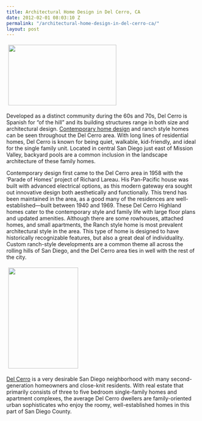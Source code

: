 ```yaml
---
title: Architectural Home Design in Del Cerro, CA
date: 2012-02-01 08:03:10 Z
permalink: "/architectural-home-design-in-del-cerro-ca/"
layout: post
---
```


<img class="alignleft" style="margin: 5px;" title="Del Cerro" src="http://murraylampert.com/wp-content/uploads/2011/03/2011-03-14_11-03-44_228.jpg" alt="" width="283" height="159" />

Developed as a distinct community during the 60s and 70s, Del Cerro is Spanish for “of the hill” and its building structures range in both size and architectural design. <a href="http://www.murraylampert.com/san-diego-home-design-services/">Contemporary home design</a> and ranch style homes can be seen throughout the Del Cerro area. With long lines of residential homes, Del Cerro is known for being quiet, walkable, kid-friendly, and ideal for the single family unit. Located in central San Diego just east of Mission Valley, backyard pools are a common inclusion in the landscape architecture of these family homes.

Contemporary design first came to the Del Cerro area in 1958 with the ‘Parade of Homes’ project of Richard Lareau. His Pan-Pacific house was built with advanced electrical options, as this modern gateway era sought out innovative design both aesthetically and functionally. This trend has been maintained in the area, as a good many of the residences are well-established—built between 1940 and 1969. These Del Cerro Highland homes cater to the contemporary style and family life with large floor plans and updated amenities. Although there are some rowhouses, attached homes, and small apartments, the Ranch style home is most prevalent architectural style in the area. This type of home is designed to have historically recognizable features, but also a great deal of individuality. Custom ranch-style developments are a common theme all across the rolling hills of San Diego, and the Del Cerro area ties in well with the rest of the city.

<img class="alignright" style="margin: 5px;" title="Plans" src="http://www.murraylampert.com/images/plans.jpg" alt="" width="183" height="265" />

<a href="http://www.murraylampert.com/wordpress/2011/03/del-cerro-san-diego/">Del Cerro</a> is a very desirable San Diego neighborhood with many second-generation homeowners and close-knit residents. With real estate that primarily consists of three to five bedroom single-family homes and apartment complexes, the average Del Cerro dwellers are family-oriented urban sophisticates who enjoy the roomy, well-established homes in this part of San Diego County.
